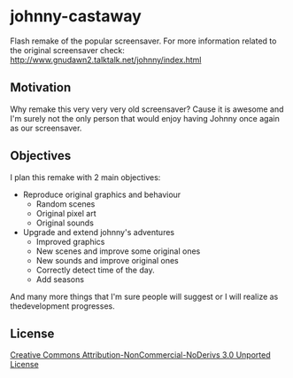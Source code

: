 johnny-castaway
===============

Flash remake of the popular screensaver. For more information related to the
original screensaver check:
<http://www.gnudawn2.talktalk.net/johnny/index.html>

Motivation
----------

Why remake this very very very old screensaver? Cause it is awesome and I'm
surely not the only person that would enjoy having Johnny once again as our
screensaver.

Objectives
----------

I plan this remake with 2 main objectives:

  * Reproduce original graphics and behaviour
      * Random scenes
      * Original pixel art
      * Original sounds
  * Upgrade and extend johnny's adventures
      * Improved graphics
      * New scenes and improve some original ones
      * New sounds and improve original ones
      * Correctly detect time of the day.
      * Add seasons

And many more things that I'm sure people will suggest or I will realize as
thedevelopment progresses.

License
-------

[Creative Commons Attribution-NonCommercial-NoDerivs 3.0 Unported License](http://creativecommons.org/licenses/by-nc-nd/3.0/)
